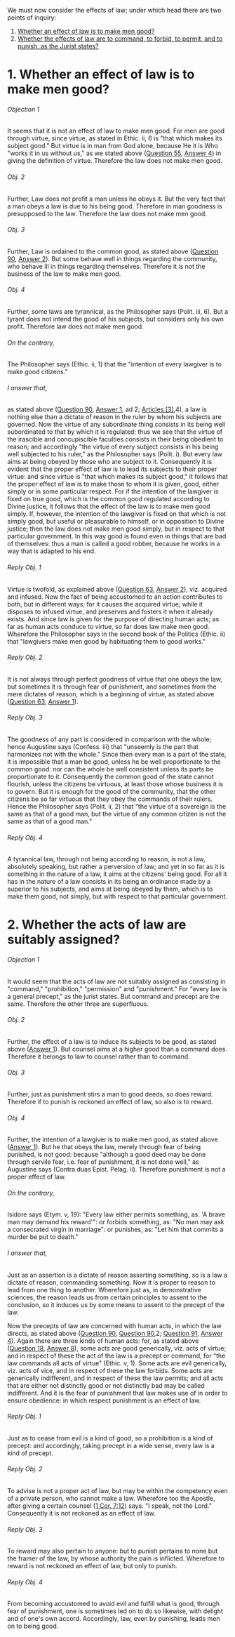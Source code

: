 We must now consider the effects of law; under which head there are two points of inquiry:  

1. [ Whether an effect of law is to make men good?](#1.%20Whether%20an%20effect%20of%20law%20is%20to%20make%20men%20good?)
2. [ Whether the effects of law are to command, to forbid, to permit, and to punish, as the Jurist states?  ](#2.%20Whether%20the%20acts%20of%20law%20are%20suitably%20assigned?)



# 1. Whether an effect of law is to make men good? 

###### Objection 1
It seems that it is not an effect of law to make men good. For men are good through virtue, since virtue, as stated in Ethic. ii, 6 is "that which makes its subject good." But virtue is in man from God alone, because He it is Who "works it in us without us," as we stated above ([Question 55](../055.%20Habits%20in%20Particular/55.%20Good%20Habits,%20I.e.%20Virtues/55.%20Virtues,%20as%20to%20Their%20Essence.md), [Answer 4](../055.%20Habits%20in%20Particular/55.%20Good%20Habits,%20I.e.%20Virtues/55.%20Virtues,%20as%20to%20Their%20Essence.md#4.%20Whether%20virtue%20is%20suitably%20defined?%20)) in giving the definition of virtue. Therefore the law does not make men good.  

###### Obj. 2
Further, Law does not profit a man unless he obeys it. But the very fact that a man obeys a law is due to his being good. Therefore in man goodness is presupposed to the law. Therefore the law does not make men good.  

###### Obj. 3
Further, Law is ordained to the common good, as stated above ([Question 90](90.%20Essence%20of%20Law.md), [Answer 2](90.%20Essence%20of%20Law.md#2.%20Whether%20the%20law%20is%20always%20something%20directed%20to%20the%20common%20good?%20)). But some behave well in things regarding the community, who behave ill in things regarding themselves. Therefore it is not the business of the law to make men good.  

###### Obj. 4
Further, some laws are tyrannical, as the Philosopher says (Polit. iii, 6). But a tyrant does not intend the good of his subjects, but considers only his own profit. Therefore law does not make men good.  

###### On the contrary,
The Philosopher says (Ethic. ii, 1) that the "intention of every lawgiver is to make good citizens."  

###### I answer that,
as stated above ([Question 90](90.%20Essence%20of%20Law.md), [Answer 1](90.%20Essence%20of%20Law.md#1.%20Whether%20law%20is%20something%20pertaining%20to%20reason?%20), ad 2; [Articles \[3\]](FS090.html#FSQ90A1ATHEP1),4), a law is nothing else than a dictate of reason in the ruler by whom his subjects are governed. Now the virtue of any subordinate thing consists in its being well subordinated to that by which it is regulated: thus we see that the virtue of the irascible and concupiscible faculties consists in their being obedient to reason; and accordingly "the virtue of every subject consists in his being well subjected to his ruler," as the Philosopher says (Polit. i). But every law aims at being obeyed by those who are subject to it. Consequently it is evident that the proper effect of law is to lead its subjects to their proper virtue: and since virtue is "that which makes its subject good," it follows that the proper effect of law is to make those to whom it is given, good, either simply or in some particular respect. For if the intention of the lawgiver is fixed on true good, which is the common good regulated according to Divine justice, it follows that the effect of the law is to make men good simply. If, however, the intention of the lawgiver is fixed on that which is not simply good, but useful or pleasurable to himself, or in opposition to Divine justice; then the law does not make men good simply, but in respect to that particular government. In this way good is found even in things that are bad of themselves: thus a man is called a good robber, because he works in a way that is adapted to his end.  

###### Reply Obj. 1
Virtue is twofold, as explained above ([Question 63](../055.%20Habits%20in%20Particular/55.%20Good%20Habits,%20I.e.%20Virtues/63.%20Cause%20of%20Virtues.md), [Answer 2](../055.%20Habits%20in%20Particular/55.%20Good%20Habits,%20I.e.%20Virtues/63.%20Cause%20of%20Virtues.md#2.%20Whether%20any%20virtue%20is%20caused%20in%20us%20by%20habituation?%20)), viz. acquired and infused. Now the fact of being accustomed to an action contributes to both, but in different ways; for it causes the acquired virtue; while it disposes to infused virtue, and preserves and fosters it when it already exists. And since law is given for the purpose of directing human acts; as far as human acts conduce to virtue, so far does law make men good. Wherefore the Philosopher says in the second book of the Politics (Ethic. ii) that "lawgivers make men good by habituating them to good works."  

###### Reply Obj. 2
It is not always through perfect goodness of virtue that one obeys the law, but sometimes it is through fear of punishment, and sometimes from the mere dictates of reason, which is a beginning of virtue, as stated above ([Question 63](../055.%20Habits%20in%20Particular/55.%20Good%20Habits,%20I.e.%20Virtues/63.%20Cause%20of%20Virtues.md), [Answer 1](../055.%20Habits%20in%20Particular/55.%20Good%20Habits,%20I.e.%20Virtues/63.%20Cause%20of%20Virtues.md#1.%20Whether%20virtue%20is%20in%20us%20by%20nature?%20)).  

###### Reply Obj. 3
The goodness of any part is considered in comparison with the whole; hence Augustine says (Confess. iii) that "unseemly is the part that harmonizes not with the whole." Since then every man is a part of the state, it is impossible that a man be good, unless he be well proportionate to the common good: nor can the whole be well consistent unless its parts be proportionate to it. Consequently the common good of the state cannot flourish, unless the citizens be virtuous, at least those whose business it is to govern. But it is enough for the good of the community, that the other citizens be so far virtuous that they obey the commands of their rulers. Hence the Philosopher says (Polit. ii, 2) that "the virtue of a sovereign is the same as that of a good man, but the virtue of any common citizen is not the same as that of a good man."  

###### Reply Obj. 4
A tyrannical law, through not being according to reason, is not a law, absolutely speaking, but rather a perversion of law; and yet in so far as it is something in the nature of a law, it aims at the citizens' being good. For all it has in the nature of a law consists in its being an ordinance made by a superior to his subjects, and aims at being obeyed by them, which is to make them good, not simply, but with respect to that particular government.  




# 2. Whether the acts of law are suitably assigned? 

###### Objection 1
It would seem that the acts of law are not suitably assigned as consisting in "command," "prohibition," "permission" and "punishment." For "every law is a general precept," as the jurist states. But command and precept are the same. Therefore the other three are superfluous.  

###### Obj. 2
Further, the effect of a law is to induce its subjects to be good, as stated above ([Answer 1](#1.%20Whether%20an%20effect%20of%20law%20is%20to%20make%20men%20good?%20)). But counsel aims at a higher good than a command does. Therefore it belongs to law to counsel rather than to command.  

###### Obj. 3
Further, just as punishment stirs a man to good deeds, so does reward. Therefore if to punish is reckoned an effect of law, so also is to reward.  

###### Obj. 4
Further, the intention of a lawgiver is to make men good, as stated above ([Answer 1](#1.%20Whether%20an%20effect%20of%20law%20is%20to%20make%20men%20good?%20)). But he that obeys the law, merely through fear of being punished, is not good: because "although a good deed may be done through servile fear, i.e. fear of punishment, it is not done well," as Augustine says (Contra duas Epist. Pelag. ii). Therefore punishment is not a proper effect of law.  

###### On the contrary,
Isidore says (Etym. v, 19): "Every law either permits something, as: 'A brave man may demand his reward'": or forbids something, as: "No man may ask a consecrated virgin in marriage": or punishes, as: "Let him that commits a murder be put to death."  

###### I answer that,
Just as an assertion is a dictate of reason asserting something, so is a law a dictate of reason, commanding something. Now it is proper to reason to lead from one thing to another. Wherefore just as, in demonstrative sciences, the reason leads us from certain principles to assent to the conclusion, so it induces us by some means to assent to the precept of the law.  

Now the precepts of law are concerned with human acts, in which the law directs, as stated above ([Question 90](90.%20Essence%20of%20Law.md), [Question 90](90.%20Essence%20of%20Law.md),2; [Question 91](91.%20Various%20Kinds%20of%20Law.md), [Answer 4](91.%20Various%20Kinds%20of%20Law.md#4.%20Whether%20there%20was%20any%20need%20for%20a%20Divine%20law?%20)). Again there are three kinds of human acts: for, as stated above ([Question 18](../006.%20Human%20Acts:%20Acts%20Peculiar%20to%20Man/18.%20Good%20and%20Evil%20of%20Human%20Acts,%20in%20General.md), [Answer 8](../006.%20Human%20Acts:%20Acts%20Peculiar%20to%20Man/18.%20Good%20and%20Evil%20of%20Human%20Acts,%20in%20General.md#8.%20Whether%20any%20action%20is%20indifferent%20in%20its%20species?%20)), some acts are good generically, viz. acts of virtue; and in respect of these the act of the law is a precept or command, for "the law commands all acts of virtue" (Ethic. v, 1). Some acts are evil generically, viz. acts of vice, and in respect of these the law forbids. Some acts are generically indifferent, and in respect of these the law permits; and all acts that are either not distinctly good or not distinctly bad may be called indifferent. And it is the fear of punishment that law makes use of in order to ensure obedience: in which respect punishment is an effect of law.  

###### Reply Obj. 1
Just as to cease from evil is a kind of good, so a prohibition is a kind of precept: and accordingly, taking precept in a wide sense, every law is a kind of precept.  

###### Reply Obj. 2
To advise is not a proper act of law, but may be within the competency even of a private person, who cannot make a law. Wherefore too the Apostle, after giving a certain counsel ([1 Cor. 7:12](http://bible.gospelcom.net/bible?1+Cor++7:12)) says: "I speak, not the Lord." Consequently it is not reckoned as an effect of law.  

###### Reply Obj. 3
To reward may also pertain to anyone: but to punish pertains to none but the framer of the law, by whose authority the pain is inflicted. Wherefore to reward is not reckoned an effect of law, but only to punish.  

###### Reply Obj. 4
From becoming accustomed to avoid evil and fulfill what is good, through fear of punishment, one is sometimes led on to do so likewise, with delight and of one's own accord. Accordingly, law, even by punishing, leads men on to being good.